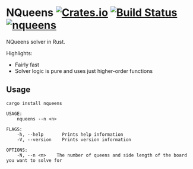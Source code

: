 # NQueens [![Crates.io](https://img.shields.io/crates/v/nqueens.svg)](https://crates.io/crates/nqueens) [![Build Status](https://travis-ci.org/lloydmeta/nqueens-rs.svg?branch=master)](https://travis-ci.org/lloydmeta/nqueens-rs) [![nqueens](https://docs.rs/nqueens/badge.svg)](https://docs.rs/nqueens)

NQueens solver in Rust.

Highlights:

* Fairly fast
* Solver logic is pure and uses just higher-order functions

## Usage

`cargo install nqueens`

```shell
USAGE:
    nqueens --n <n>

FLAGS:
    -h, --help       Prints help information
    -V, --version    Prints version information

OPTIONS:
    -N, --n <n>    The number of queens and side length of the board you want to solve for
```